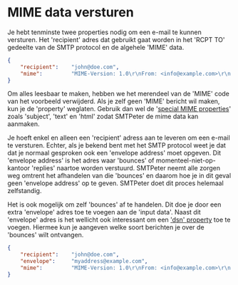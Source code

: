 # MIME data versturen

Je hebt tenminste twee properties nodig om een e-mail te kunnen versturen. Het
'recipient' adres dat gebruikt gaat worden in het 'RCPT TO' gedeelte van de SMTP
protocol en de algehele 'MIME' data.

```json
{
    "recipient":    "john@doe.com",
    "mime":         "MIME-Version: 1.0\r\nFrom: <info@example.com>\r\n...."
}
```
Om alles leesbaar te maken, hebben we het merendeel van de 'MIME' code van het 
voorbeeld verwijderd. Als je zelf geen 'MIME' bericht wil maken, kun je de 
'property' weglaten. Gebruik dan wel de '[special MIME properties](rest-mime)' 
zoals 'subject', 'text' en 'html' zodat SMTPeter de mime data kan aanmaken.

Je hoeft enkel en alleen een 'recipient' adress aan te leveren om een e-mail te
versturen. Echter, als je bekend bent met het SMTP protocol weet je dat dat je
normaal gesproken ook een 'envelope address' moet opgeven. Dit 'envelope address' 
is het adres waar 'bounces' of momenteel-niet-op-kantoor 'replies' naartoe
worden verstuurd. SMTPeter neemt alle zorgen weg omtrent het afhandelen van die 
'bounces' en daarom hoe je in dit geval geen 'envelope address' op te geven. 
SMTPeter doet dit proces helemaal zelfstandig.

Het is ook mogelijk om zelf 'bounces' af te handelen. Dit doe je door een extra 
'envelope' adres toe te voegen aan de 'input data'. Naast dit 'envelope' adres
is het wellicht ook interessant om een ['dsn' property](rest-dsn) toe te voegen.
Hiermee kun je aangeven welke soort berichten je over de 'bounces' wilt ontvangen.

```json
{
    "recipient":    "john@doe.com",
    "envelope":     "myaddress@example.com",
    "mime":         "MIME-Version: 1.0\r\nFrom: <info@example.com>\r\n...."
}
```